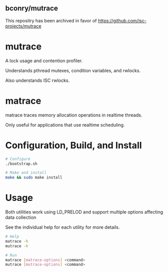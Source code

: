 ## bconry/mutrace

This repositry has been archived in favor of https://github.com/isc-projects/mutrace

# mutrace

A lock usage and contention profiler.

Understands pthread mutexes, condition variables, and rwlocks.

Also understands ISC rwlocks.


# matrace

matrace traces memory allocation operations in realtime threads.

Only useful for applications that use realtime scheduling.


# Configuration, Build, and Install

```bash
# Configure
./bootstrap.sh

# Make and install
make && sudo make install
```

# Usage

Both utilities work using LD_PRELOD and support multiple options
affecting data collection

See the individual help for each utility for more details.

```bash
# Help
matrace -h
mutrace -h

# Run
matrace [matrace-options] <command>
mutrace [mutrace-options] <command>
```
